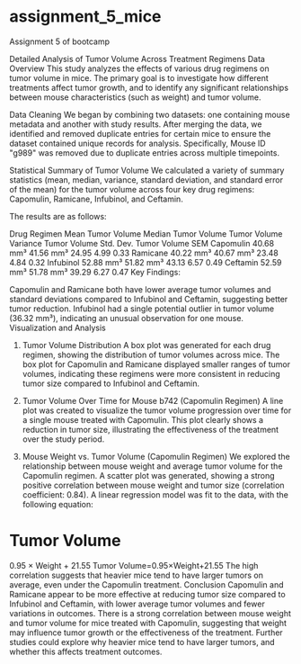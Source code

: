# assignment_5_mice
Assignment 5 of bootcamp


Detailed Analysis of Tumor Volume Across Treatment Regimens
Data Overview
This study analyzes the effects of various drug regimens on tumor volume in mice. The primary goal is to investigate how different treatments affect tumor growth, and to identify any significant relationships between mouse characteristics (such as weight) and tumor volume.

Data Cleaning
We began by combining two datasets: one containing mouse metadata and another with study results. After merging the data, we identified and removed duplicate entries for certain mice to ensure the dataset contained unique records for analysis. Specifically, Mouse ID "g989" was removed due to duplicate entries across multiple timepoints.

Statistical Summary of Tumor Volume
We calculated a variety of summary statistics (mean, median, variance, standard deviation, and standard error of the mean) for the tumor volume across four key drug regimens: Capomulin, Ramicane, Infubinol, and Ceftamin.

The results are as follows:

Drug Regimen	Mean Tumor Volume	Median Tumor Volume	Tumor Volume Variance	Tumor Volume Std. Dev.	Tumor Volume SEM
Capomulin	40.68 mm³	41.56 mm³	24.95	4.99	0.33
Ramicane	40.22 mm³	40.67 mm³	23.48	4.84	0.32
Infubinol	52.88 mm³	51.82 mm³	43.13	6.57	0.49
Ceftamin	52.59 mm³	51.78 mm³	39.29	6.27	0.47
Key Findings:

Capomulin and Ramicane both have lower average tumor volumes and standard deviations compared to Infubinol and Ceftamin, suggesting better tumor reduction.
Infubinol had a single potential outlier in tumor volume (36.32 mm³), indicating an unusual observation for one mouse.
Visualization and Analysis
1. Tumor Volume Distribution
A box plot was generated for each drug regimen, showing the distribution of tumor volumes across mice. The box plot for Capomulin and Ramicane displayed smaller ranges of tumor volumes, indicating these regimens were more consistent in reducing tumor size compared to Infubinol and Ceftamin.

2. Tumor Volume Over Time for Mouse b742 (Capomulin Regimen)
A line plot was created to visualize the tumor volume progression over time for a single mouse treated with Capomulin. This plot clearly shows a reduction in tumor size, illustrating the effectiveness of the treatment over the study period.

3. Mouse Weight vs. Tumor Volume (Capomulin Regimen)
We explored the relationship between mouse weight and average tumor volume for the Capomulin regimen. A scatter plot was generated, showing a strong positive correlation between mouse weight and tumor size (correlation coefficient: 0.84). A linear regression model was fit to the data, with the following equation:

Tumor Volume
=
0.95
×
Weight
+
21.55
Tumor Volume=0.95×Weight+21.55
The high correlation suggests that heavier mice tend to have larger tumors on average, even under the Capomulin treatment.
Conclusion
Capomulin and Ramicane appear to be more effective at reducing tumor size compared to Infubinol and Ceftamin, with lower average tumor volumes and fewer variations in outcomes.
There is a strong correlation between mouse weight and tumor volume for mice treated with Capomulin, suggesting that weight may influence tumor growth or the effectiveness of the treatment.
Further studies could explore why heavier mice tend to have larger tumors, and whether this affects treatment outcomes.
